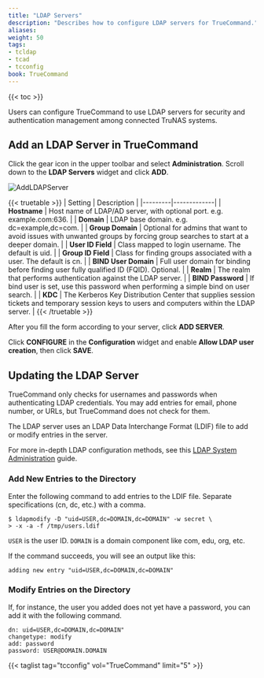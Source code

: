 ```yaml
---
title: "LDAP Servers"
description: "Describes how to configure LDAP servers for TrueCommand."
aliases:
weight: 50
tags:
- tcldap
- tcad
- tcconfig
book: TrueCommand
---
```


{{< toc >}}

Users can configure TrueCommand to use LDAP servers for security and authentication management among connected TruNAS systems.

## Add an LDAP Server in TrueCommand

Click the gear icon in the upper toolbar and select **Administration**. Scroll down to the **LDAP Servers** widget and click **ADD**.

![AddLDAPServer](/images/TrueCommand/Administration/AddLDAPServer.png "Add LDAP Servers")

{{< truetable >}}
| Setting | Description |
|---------|-------------|
| **Hostname** | Host name of LDAP/AD server, with optional port. e.g. example.com:636. |
| **Domain** | LDAP base domain. e.g. dc=example,dc=com. |
| **Group Domain** | Optional for admins that want to avoid issues with unwanted groups by forcing group searches to start at a deeper domain. |
| **User ID Field** | Class mapped to login username. The default is uid. |
| **Group ID Field** | Class for finding groups associated with a user. The default is cn. |
| **BIND User Domain** | Full user domain for binding before finding user fully qualified ID (FQID). Optional. |
| **Realm** | The realm that performs authentication against the LDAP server. |
| **BIND Password** | If bind user is set, use this password when performing a simple bind on user search. |
| **KDC** | The Kerberos Key Distribution Center that supplies session tickets and temporary session keys to users and computers within the LDAP server. |
{{< /truetable >}}

After you fill the form according to your server, click **ADD SERVER**.

Click **CONFIGURE** in the **Configuration** widget and enable **Allow LDAP user creation**, then click **SAVE**.

## Updating the LDAP Server

TrueCommand only checks for usernames and passwords when authenticating LDAP credentials. You may add entries for email, phone number, or URLs, but TrueCommand does not check for them.

The LDAP server uses an LDAP Data Interchange Format (LDIF) file to add or modify entries in the server.

For more in-depth LDAP configuration methods, see this [LDAP System Administration](https://www.oreilly.com/library/view/ldap-system-administration/1565924916/ch04s05.html) guide.

### Add New Entries to the Directory

Enter the following command to add entries to the LDIF file. Separate specifications (cn, dc, etc.) with a comma. 

```
$ ldapmodify -D "uid=USER,dc=DOMAIN,dc=DOMAIN" -w secret \
> -x -a -f /tmp/users.ldif
```

`USER` is the user ID.
`DOMAIN` is a domain component like com, edu, org, etc.

If the command succeeds, you will see an output like this:

`adding new entry "uid=USER,dc=DOMAIN,dc=DOMAIN"`

### Modify Entries on the Directory

If, for instance, the user you added does not yet have a password, you can add it with the following command.

```
dn: uid=USER,dc=DOMAIN,dc=DOMAIN"
changetype: modify
add: password
password: USER@DOMAIN.DOMAIN
```
{{< taglist tag="tcconfig" vol="TrueCommand" limit="5" >}}
